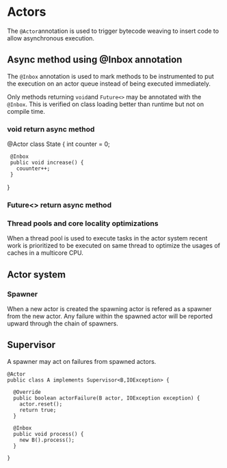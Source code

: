 # Actors

The `@Actor`annotation is used to trigger bytecode weaving to insert code 
to allow asynchronous execution.
 
## Async method using @Inbox annotation 

The `@Inbox` annotation is used to mark methods to be instrumented to put 
the execution on an actor queue instead of being executed immediately. 

Only methods returning `void`and `Future<>` may be annotated with the 
`@Inbox`. This is verified on class loading better than runtime but not 
on compile time.
  
### void return async method
 
   @Actor
   class State {
     int counter = 0;
     
     @Inbox
     public void increase() {
       couunter++;
     }
   }
   
### Future<> return async method

### Thread pools and core locality optimizations

When a thread pool is used to execute tasks in the actor system recent work 
is prioritized to be executed on same thread to optimize the usages of 
caches in a multicore CPU.

## Actor system

### Spawner

When a new actor is created the spawning actor is refered as a spawner from 
the new actor. Any failure within the spawned actor will be reported upward 
through the chain of spawners. 

## Supervisor

A spawner may act on failures from spawned actors.

    @Actor
    public class A implements Supervisor<B,IOException> {
    
      @Override
	  public boolean actorFailure(B actor, IOException exception) {
	    actor.reset();
	    return true;
	  }
	  
	  @Inbox
	  public void process() {
	    new B().process();
	  }
	  
    }